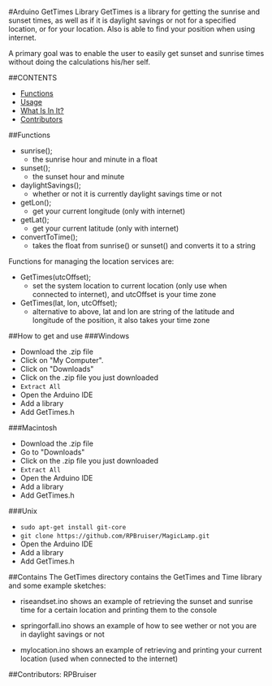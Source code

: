 #Arduino GetTimes Library
GetTimes is a library for getting the sunrise and sunset times, as well as if it is 
daylight savings or not for a specified location, or for your location. Also is able to 
find your position when using internet.

A primary goal was to enable the user to easily get sunset and sunrise times without
doing the calculations his/her self.

##CONTENTS

- [Functions](#functions)
- [Usage](#how-to-get-and-use)
- [What Is In It?](#contains)
- [Contributors](#contributors)

##Functions

- sunrise();
  - the sunrise hour and minute in a float
- sunset();
  - the sunset hour and minute        
- daylightSavings();
  - whether or not it is currently daylight savings time or not 
- getLon();
  - get your current longitude (only with internet)
- getLat();
  - get your current latitude (only with internet)
- convertToTime();
  - takes the float from sunrise() or sunset() and converts it to a string 
  
Functions for managing the location services are:  
- GetTimes(utcOffset);
  - set the system location to current location (only use when connected to internet), and utcOffset is your time zone
- GetTimes(lat, lon, utcOffset);
  - alternative to above, lat and lon are string of the latitude and longitude of the position, it also takes your time zone

##How to get and use
###Windows

- Download the .zip file
- Click on "My Computer".
- Click on "Downloads"
- Click on the .zip file you just downloaded
- `Extract All`
- Open the Arduino IDE
- Add a library
- Add GetTimes.h

###Macintosh

- Download the .zip file
- Go to "Downloads"
- Click on the .zip file you just downloaded
- `Extract All`
- Open the Arduino IDE
- Add a library
- Add GetTimes.h

###Unix

- `sudo apt-get install git-core`
- `git clone https://github.com/RPBruiser/MagicLamp.git`
- Open the Arduino IDE
- Add a library
- Add GetTimes.h

##Contains
The GetTimes directory contains the GetTimes and Time library and some example sketches:

- riseandset.ino shows an example of retrieving the sunset and sunrise time for a certain location and 
  printing them to the console

- springorfall.ino shows an example of how to see wether or not you are in daylight savings or not

- mylocation.ino shows an example of retrieving and printing your current location (used when connected to the internet)

 
##Contributors:
RPBruiser
